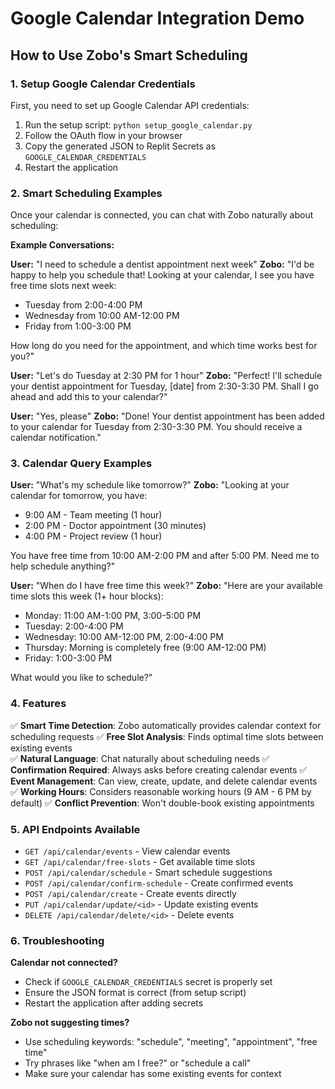 # Google Calendar Integration Demo

## How to Use Zobo's Smart Scheduling

### 1. Setup Google Calendar Credentials
First, you need to set up Google Calendar API credentials:

1. Run the setup script: `python setup_google_calendar.py`
2. Follow the OAuth flow in your browser
3. Copy the generated JSON to Replit Secrets as `GOOGLE_CALENDAR_CREDENTIALS`
4. Restart the application

### 2. Smart Scheduling Examples

Once your calendar is connected, you can chat with Zobo naturally about scheduling:

**Example Conversations:**

**User:** "I need to schedule a dentist appointment next week"
**Zobo:** "I'd be happy to help you schedule that! Looking at your calendar, I see you have free time slots next week:
- Tuesday from 2:00-4:00 PM  
- Wednesday from 10:00 AM-12:00 PM
- Friday from 1:00-3:00 PM

How long do you need for the appointment, and which time works best for you?"

**User:** "Let's do Tuesday at 2:30 PM for 1 hour"
**Zobo:** "Perfect! I'll schedule your dentist appointment for Tuesday, [date] from 2:30-3:30 PM. Shall I go ahead and add this to your calendar?"

**User:** "Yes, please"
**Zobo:** "Done! Your dentist appointment has been added to your calendar for Tuesday from 2:30-3:30 PM. You should receive a calendar notification."

### 3. Calendar Query Examples

**User:** "What's my schedule like tomorrow?"
**Zobo:** "Looking at your calendar for tomorrow, you have:
- 9:00 AM - Team meeting (1 hour)
- 2:00 PM - Doctor appointment (30 minutes)
- 4:00 PM - Project review (1 hour)

You have free time from 10:00 AM-2:00 PM and after 5:00 PM. Need me to help schedule anything?"

**User:** "When do I have free time this week?"
**Zobo:** "Here are your available time slots this week (1+ hour blocks):
- Monday: 11:00 AM-1:00 PM, 3:00-5:00 PM  
- Tuesday: 2:00-4:00 PM
- Wednesday: 10:00 AM-12:00 PM, 2:00-4:00 PM
- Thursday: Morning is completely free (9:00 AM-12:00 PM)
- Friday: 1:00-3:00 PM

What would you like to schedule?"

### 4. Features

✅ **Smart Time Detection**: Zobo automatically provides calendar context for scheduling requests
✅ **Free Slot Analysis**: Finds optimal time slots between existing events  
✅ **Natural Language**: Chat naturally about scheduling needs
✅ **Confirmation Required**: Always asks before creating calendar events
✅ **Event Management**: Can view, create, update, and delete calendar events
✅ **Working Hours**: Considers reasonable working hours (9 AM - 6 PM by default)
✅ **Conflict Prevention**: Won't double-book existing appointments

### 5. API Endpoints Available

- `GET /api/calendar/events` - View calendar events
- `GET /api/calendar/free-slots` - Get available time slots  
- `POST /api/calendar/schedule` - Smart schedule suggestions
- `POST /api/calendar/confirm-schedule` - Create confirmed events
- `POST /api/calendar/create` - Create events directly
- `PUT /api/calendar/update/<id>` - Update existing events
- `DELETE /api/calendar/delete/<id>` - Delete events

### 6. Troubleshooting

**Calendar not connected?**
- Check if `GOOGLE_CALENDAR_CREDENTIALS` secret is properly set
- Ensure the JSON format is correct (from setup script)
- Restart the application after adding secrets

**Zobo not suggesting times?**
- Use scheduling keywords: "schedule", "meeting", "appointment", "free time"
- Try phrases like "when am I free?" or "schedule a call"
- Make sure your calendar has some existing events for context